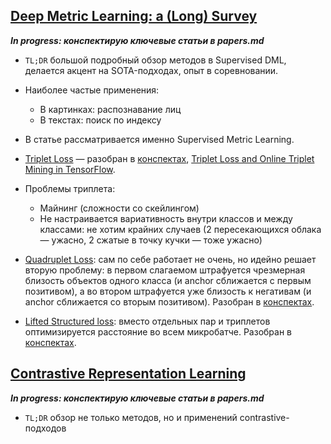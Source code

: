 ## [Deep Metric Learning: a (Long) Survey]((https://hav4ik.github.io/articles/deep-metric-learning-survey))
***In progress: конспектирую ключевые статьи в papers.md***
* `TL;DR` большой подробный обзор методов в Supervised DML, делается акцент на SOTA-подходах, опыт в соревновании.
* Наиболее частые применения:
    - В картинках: распознавание лиц
    - В текстах: поиск по индексу
* В статье рассматривается именно Supervised Metric Learning.
* [Triplet Loss](https://arxiv.org/abs/1503.03832) — разобран в [конспектах](papers.md), [Triplet Loss and Online Triplet Mining in TensorFlow](https://omoindrot.github.io/triplet-loss).
* Проблемы триплета:
    - Майнинг (сложности со скейлингом)
    - Не настраивается вариативность внутри классов и между классами: не хотим крайних случаев (2 пересекающихся облака — ужасно, 2 сжатые в точку кучки — тоже ужасно)
* [Quadruplet Loss](https://arxiv.org/pdf/1704.01719.pdf): сам по себе работает не очень, но идейно решает вторую проблему: в первом слагаемом штрафуется чрезмерная близость объектов одного класса (и anchor сближается с первым позитивом), а во втором штрафуется уже близость к негативам (и anchor сближается со вторым позитивом). Разобран в [конспектах](papers.md).

* [Lifted Structured loss](https://arxiv.org/pdf/1511.06452.pdf): вместо отдельных пар и триплетов оптимизируется расстояние во всем микробатче. Разобран в [конспектах](papers.md).

## [Contrastive Representation Learning](https://lilianweng.github.io/lil-log/2021/05/31/contrastive-representation-learning.html)
***In progress: конспектирую ключевые статьи в papers.md***
* `TL;DR` обзор не только методов, но и применений contrastive-подходов
